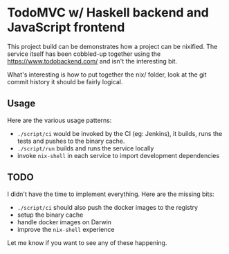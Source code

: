 # TodoMVC w/ Haskell backend and JavaScript frontend

This project build can be demonstrates how a project can be nixified. The service itself has been cobbled-up together using the https://www.todobackend.com/ and isn't the interesting bit.

What's interesting is how to put together the nix/ folder, look at the git commit history it should be fairly logical.

## Usage

Here are the various usage patterns:

* `./script/ci` would be invoked by the CI (eg: Jenkins), it builds, runs the tests and pushes to the binary cache.
* `./script/run` builds and runs the service locally
* invoke `nix-shell` in each service to import development dependencies

## TODO

I didn't have the time to implement everything. Here are the missing bits:

* `./script/ci` should also push the docker images to the registry
* setup the binary cache
* handle docker images on Darwin
* improve the `nix-shell` experience

Let me know if you want to see any of these happening.
